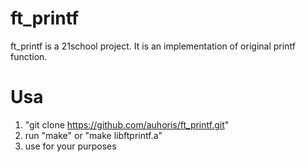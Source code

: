 # ft_printf
ft_printf is a 21school project. It is an implementation of original printf function.

# Usa
1. "git clone https://github.com/auhoris/ft_printf.git"
2. run "make" or "make libftprintf.a"
3. use for your purposes
